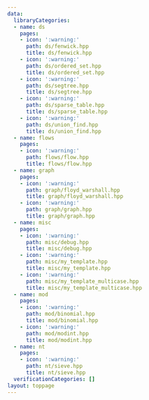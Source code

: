 ```yaml
---
data:
  libraryCategories:
  - name: ds
    pages:
    - icon: ':warning:'
      path: ds/fenwick.hpp
      title: ds/fenwick.hpp
    - icon: ':warning:'
      path: ds/ordered_set.hpp
      title: ds/ordered_set.hpp
    - icon: ':warning:'
      path: ds/segtree.hpp
      title: ds/segtree.hpp
    - icon: ':warning:'
      path: ds/sparse_table.hpp
      title: ds/sparse_table.hpp
    - icon: ':warning:'
      path: ds/union_find.hpp
      title: ds/union_find.hpp
  - name: flows
    pages:
    - icon: ':warning:'
      path: flows/flow.hpp
      title: flows/flow.hpp
  - name: graph
    pages:
    - icon: ':warning:'
      path: graph/floyd_warshall.hpp
      title: graph/floyd_warshall.hpp
    - icon: ':warning:'
      path: graph/graph.hpp
      title: graph/graph.hpp
  - name: misc
    pages:
    - icon: ':warning:'
      path: misc/debug.hpp
      title: misc/debug.hpp
    - icon: ':warning:'
      path: misc/my_template.hpp
      title: misc/my_template.hpp
    - icon: ':warning:'
      path: misc/my_template_multicase.hpp
      title: misc/my_template_multicase.hpp
  - name: mod
    pages:
    - icon: ':warning:'
      path: mod/binomial.hpp
      title: mod/binomial.hpp
    - icon: ':warning:'
      path: mod/modint.hpp
      title: mod/modint.hpp
  - name: nt
    pages:
    - icon: ':warning:'
      path: nt/sieve.hpp
      title: nt/sieve.hpp
  verificationCategories: []
layout: toppage
---
```

